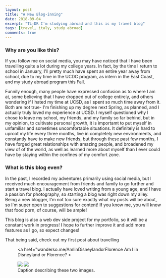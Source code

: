 ```yaml
---
layout: post
title: "A New Blog-inning"
date: 2018-09-04
excerpt: "TL;DR I'm studying abroad and this is my travel blog"
tags: [travel, italy, study abroad]
comments: true
---
```



### Why are you like this?

If you follow me on social media, you may have noticed that I have been travelling quite a lot during my college years. In fact, by the time I return to school in January, I'll pretty much have spent an entire year away from school, due to my time in the UCDC program, as intern in the East Coast, and my study abroad program this Fall. 

Funnily enough, many people have expressed confusion as to where I am at, some believing that I have dropped out of college entirely, and others wondering if I hated my time at UCSD, as I spent so much time away from it. Both are not true- I'm finishing up my degree next Spring, as planned, and I actually truly loved my experience at UCSD. I myself questioned why I chose to leave my school, my friends, and my family so far behind, but in my opinion, to cultivate personal growth, it is importamt to put myself in unfamiliar and sometimes uncomfortable situations. It definitely is hard to uproot my life every three months, live in completely new environments, and constantly have to make new friends, but through these past few months, I have forged great relationships with amazing people, and broadened my view of of the world, as well as learned more about myself than I ever could have by staying within the confines of my comfort zone. 

### What is this blog even?

In the past, I recorded my adventures primarily using social media, but I received much encouragement from friends and family to go further and start a travel blog. I actually have loved writing from a young age, and I have a passion for photography, so starting a blog was right down my alley. Being a new blogger, I'm not too sure exactly what my posts will be about, so I'm super open to suggestions for content! If you know me, you will know that food porn, of course, will be ample!

This blog is also a web dev side project for my portfolio, so it will be a constant work in progress! I hope to further improve it and add more features as I go, so expect changes!

That being said, check out my first post about travelling <figure><a href="wanderso.me/AmIinDisneylandorFlorence Am I in Disneyland or Florence? ></a></figure>
<figure>
    <a href="/images/image-filename-1-large.jpg"><img src="/images/image-filename-1.jpg"></a>
    <a href="/images/image-filename-2-large.jpg"><img src="/images/image-filename-2.jpg"></a>
    <figcaption>Caption describing these two images.</figcaption>
</figure>

